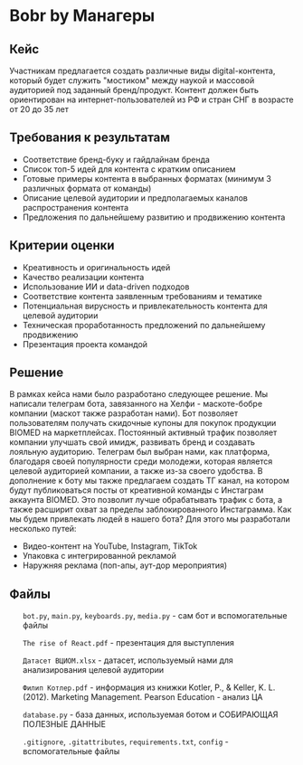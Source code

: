 # Bobr by Манагеры
 <h2>Кейс</h2>
Участникам предлагается создать различные виды digital-контента, который будет служить "мостиком" между наукой и массовой аудиторией под заданный бренд/продукт. Контент должен быть ориентирован на интернет-пользователей из РФ и стран СНГ в возрасте от 20 до 35 лет
<h2>Требования к результатам</h2>
<ul>
<li>Соответствие бренд-буку и гайдлайнам бренда</li>
<li>Список топ-5 идей для контента с кратким описанием</li>
<li>Готовые примеры контента в выбранных форматах (минимум 3 различных формата от команды)</li>
<li>Описание целевой аудитории и предполагаемых каналов распространения контента</li>
<li>Предложения по дальнейшему развитию и продвижению контента</li>
</ul>

<h2>Критерии оценки</h2>
<ul>
<li>Креативность и оригинальность идей</li>
<li>Качество реализации контента</li>
<li>Использование ИИ и data-driven подходов</li>
<li>Соответствие контента заявленным требованиям и тематике</li>
<li>Потенциальная вирусность и привлекательность контента для целевой аудитории</li>
<li>Техническая проработанность предложений по дальнейшему продвижению</li>
<li>Презентация проекта командой</li>
</ul>

<h2>Решение</h2>
В рамках кейса нами было разработано следующее решение. Мы написали телеграм бота, завязанного на Хелфи - маскоте-бобре компании (маскот также разработан нами). Бот позволяет пользователям получать скидочные купоны для покупок продукции BIOMED на маркетплейсах. Постоянный активный трафик позволяет компании улучшать свой имидж, развивать бренд и создавать лояльную аудиторию. 
Телеграм был выбран нами, как платформа, благодаря своей популярности среди молодежи, которая является целевой аудиторией компании, а также из-за своего удобства.
В дополнение к боту мы также предлагаем создать ТГ канал, на котором будут публиковаться посты от креативной команды с Инстаграм аккаунта BIOMED. Это позволит лучше обрабатывать трафик с бота, а также расширит охват за пределы заблокированного Инстаграмма.
Как мы будем привлекать людей в нашего бота? Для этого мы разработали несколько путей:
<ul>
 <li>Видео-контент на YouTube, Instagram, TikTok</li>
 <li>Упаковка с интегрированной рекламой</li>
 <li>Наружняя реклама (поп-апы, аут-дор мероприятия)</li>
</ul>

<h2>Файлы</h2>
<ul><code>bot.py</code>, <code>main.py</code>, <code>keyboards.py</code>, <code>media.py</code> - сам бот и вспомогательные файлы</ul>
<ul><code>The rise of React.pdf</code> - презентация для выступления</ul>
<ul><code>Датасет ВЦИОМ.xlsx</code> - датасет, используемый нами для анализирования целевой аудитории</ul>
<ul><code>Филип Котлер.pdf</code> - информация из книжки Kotler, P., & Keller, K. L. (2012). Marketing Management. Pearson Education - анализ ЦА</ul>
<ul><code>database.py</code> - база данных, используемая ботом и СОБИРАЮЩАЯ ПОЛЕЗНЫЕ ДАННЫЕ</ul>
<ul><code>.gitignore</code>, <code>.gitattributes</code>, <code>requirements.txt</code>, <code>config</code> 
- вспомогательные файлы</ul>
